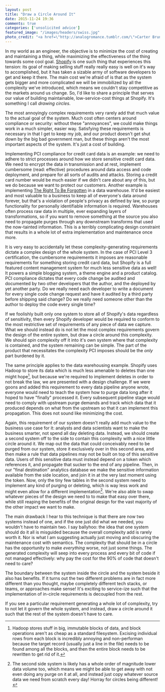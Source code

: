 ```yaml
---
layout: post
title: "Draw a Circle Around It"
date: 2015-11-24 19:36
comments: true
categories: ['unsolicited advice']
featured_image: "/images/headers/swiss.jpg"
photo_credit: "<a href=\"http://analogromance.tumblr.com/\">Carter Brundage</a>"
---
```


In my world as an engineer, the objective is to minimize the cost of creating and maintaining a thing, while maximizing the effectiveness of the thing towards some cool goal. [Shopify](http://www.shopify.com) is one such thing that experiences this tension: its goal of making selling stuff really really easy is well on it's way to accomplished, but it has taken a sizable army of software developers to get and keep it there. The main cost we're afraid of is that as the system gets bigger and more complicated we will be immobilized by all the complexity we've introduced, which means we couldn't stay competitive as the markets around us change. So, I'd like to share a principle that serves our value of building maintainable, low-service-cost things at Shopify. It's something I call _drawing circles_.

<!--more-->

The most annoyingly complex requirements very rarely add that much value to the actual goal of the system. Much cost often centers around compliance or security: without these "annoyances", we could make things work in a much simpler, easier way. Satisfying these requirements is necessary in that I get to keep my job, and our product doesn't get shut down by the big bad government man, but these things aren't the most important aspects of the system. It's just a cost of building.

Implementing PCI compliance for credit card data is an example: we need to adhere to strict processes around how we store sensitive credit card data. We need to encrypt the data in transmission and at rest, implement cumbersome (read: effective) procedures around data access and code deployment, and prepare for all sorts of audits and attacks. Storing a credit card number would be much easier if we didn't care about any of this, but we do because we want to protect our customers. Another example is implementing [The Right To Be Forgotten](https://en.wikipedia.org/wiki/Right_to_be_forgotten) in a data warehouse. It'd be easiest and most valuable to a business to keep all of everyone's  data around forever, but that's a violation of people's privacy as defined by law, so purge functionality for personally identifiable information is required. Warehouses often process raw data in multiple, ever expanding layers of transformations, so if you want to remove something at the source you also need to propagate purges through any downstream transforms that used the now-tainted information. This is a terribly complicating design constraint that results in a whole lot of extra implementation and maintenance once more.

It is very easy to accidentally let these complexity-generating requirements dictate a complex design of the whole system. In the case of PCI Level 3 certification, the cumbersome requirements it imposes are reasonable requirements for something storing credit card data, but Shopify is a full featured content management system for much less sensitive data as well! It powers a simple blogging system, a theme engine and a product catalog. PCI compliance dictates that every code change be audited and documented by two other developers that the author, and the deployed by yet another party. Do we really need each developer to write a document for every single code change request and have it audited by a third party before shipping said change? Do we really need someone other than the author to deploy the code every single time?

If we foolishly built only one system to store all of Shopify's data regardless of sensitivity, then every Shopify developer would be required to conform to the most restrictive set of requirements of any piece of data we capture. What we should instead do is not let the most complex requirements govern the design of the entire system, but draw a circle around this complexity. We should spin complexity off it into it's own system where that complexity is contained, and the system remaining can be simple. The part of the product that necessitates the complexity PCI imposes should be the *only* part burdened by it.

The same principle applies to the data warehousing example. Shopify uses Hadoop to store its data which is much less amenable to deletes than one might hope[^1], but because we're required to implement deletes in order to not break the law, we are presented with a design challenge. If we were goons and added this requirement to every data pipeline anyone wrote, everyone would need to teach the system how to purge data long after it hoped to have "finally" processed it. Every subsequent pipeline stage would need to comply with upstream purge demands and track which data that it produced depends on what from the upstream so that it can implement this propagation. This does not sound like minimizing the cost.

Again, this requirement of our system doesn't really add much value to the business use case for it: analysts and data scientists want to make the business smarter, not spend all day deleting data. Instead, we should create a second system off to the side to contain this complexity with a nice little circle around it. We map out the data that could conceivably need to be purged from our system, store it exclusively over in this second area, and then make a rule that data pipelines may not be built on top of this sensitive data. Users of this sensitive data must instead depend on a token which references it, and propagate that sucker to the end of any pipeline. Then, in our "final destination" analytics database we make the sensitive information available from the side location, and join it in at the very last moment using the token. Now, only the tiny few tables in the second system need to implement any kind of purging or deleting, which is way less work and might even allow for a different implementation[^2]. We're also able to swap whatever pieces of the design we need to to make that easy over there, while still reaping the benefits of the original design for the vast majority of the other impact we want to make.

The main drawback I hear to this technique is that there are now two systems instead of one, and if the one just did what we needed, you wouldn't have to maintain two. I say ballyhoo: the idea that one system should do it all is misguided because the overall complexity add is rarely worth it. Nor is what I am suggesting actually just moving and obscuring the maintenance cost with semantics. The complexity that should be in a circle has the opportunity to make *everything* worse, not just some things. The generated complexity will seep into every process and every bit of code if not managed effectively: why pay the cost for the 90% of code that doesn't need to care?

The boundary between the system inside the circle and the system beside it also has benefits. If it turns out the two different problems are in fact more different than you thought, maybe completely different tech stacks, or teams, or approaches make sense! It's exciting to service-ize such that the implementation of in-circle requirements is decoupled from the rest.

If you see a particular requirement generating a whole lot of complexity, try to not let it govern the whole system, and instead, draw a circle around it such that the rest of the system doesn't have to care.

[^1]: Hadoop stores stuff in big, immutable blocks of data, and block operations aren't as cheap as a standard filesystem. Excising individual rows from each block is incredibly annoying and non-performan because the target record (usually just a line in the file) needs to be found among all the blocks, and then the entire block needs to be rewritten to get rid of it.

[^2]: The second side system is likely has a whole order of magnitude lower data volume too, which means we might be able to get away with not even doing any purge on it at all, and instead just copy whatever source data we need from scratch every day! Horray for circles being different!
